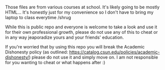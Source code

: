 Those files are from various courses at school. It's likely going to be mostly HTML...
It's honestly just for my convenience so I don't have to bring my laptop to class everytime /shrug

While this is public repo and everyone is welcome to take a look and use it for their own professional growth, please do not use any of this to cheat or in any way jeaporadize yours and your friends' education.

If you're worried that by using this repo you will break the Academic Dishonesty policy (as outlined: https://catalog.csun.edu/policies/academic-dishonesty/) please do not use it and simply move on. I am not responsible for you wanting to cheat or what happens after :)
